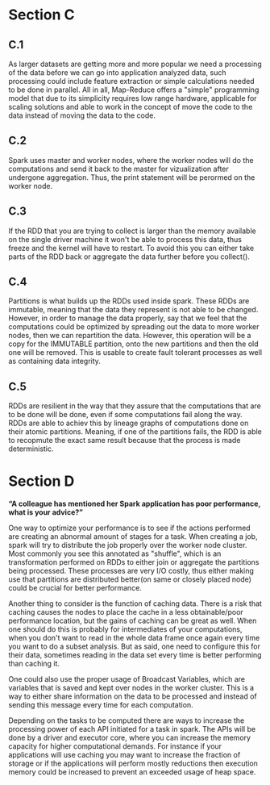 # Section C

## C.1
As larger datasets are getting more and more popular we need a processing of the data before we can go into application analyzed data, such processing could include feature extraction or simple calculations needed to be done in parallel. All in all, Map-Reduce offers a "simple" programming model that due to its simplicity requires low range hardware, applicable for scaling solutions and able to work in the concept of move the code to the data instead of moving the data to the code. 

## C.2 
Spark uses master and worker nodes, where the worker nodes will do the computations and send it back to the master for vizualization after undergone aggregation. Thus, the print statement will be perormed on the worker node.

## C.3
If the RDD that you are trying to collect is larger than the memory available on the single driver machine it won't be able to process this data, thus freeze and the kernel will have to restart. To avoid this you can either take parts of the RDD back or aggregate the data further before you collect(). 

## C.4
Partitions is what builds up the RDDs used inside spark. These RDDs are immutable, meaning that the data they represent is not able to be changed. However, in order to manage the data properly, say that we feel that the computations could be optimized by spreading out the data to more worker nodes, then we can repartition the data. However, this operation will be a copy for the IMMUTABLE partition, onto the new partitions and then the old one will be removed. This is usable to create fault tolerant processes as well as containing data integrity.

## C.5
RDDs are resilient in the way that they assure that the computations that are to be done will be done, even if some computations fail along the way. RDDs are able to achiev this by lineage graphs of computations done on their atomic partitions. Meaning, if one of the partitions fails, the RDD is able to recopmute the exact same result because that the process is made deterministic. 

# Section D
__“A colleague has mentioned her Spark application has poor performance, what is your advice?”__

One way to optimize your performance is to see if the actions performed are creating an abnormal amount of stages for a task. When creating a job, spark will try to distribute the job properly over the worker node cluster. Most commonly you see this annotated as "shuffle", which is an transformation performed on RDDs to either join or aggregate the partitions being processed. These processes are very I/O costly, thus either making use that partitions are distributed better(on same or closely placed node) could be crucial for better performance. 

Another thing to consider is the function of caching data. There is a risk that caching causes the nodes to place the cache in a less obtainable/poor performance location, but the gains of caching can be great as well. When one should do this is probably for intermediates of your computations, when you don't want to read in the whole data frame once again every time you want to do a subset analysis. But as said, one need to configure this for their data, sometimes reading in the data set every time is better performing than caching it. 

One could also use the proper usage of Broadcast Variables, which are variables that is saved and kept over nodes in the worker cluster. This is a way to either share information on the data to be processed and instead of sending this message every time for each computation.

Depending on the tasks to be computed there are ways to increase the processing power of each API initiated for a task in spark. The APIs will be done by a driver and executor core, where you can increase the memory capacity for higher computational demands. For instance if your applications will use caching you may want to increase the fraction of storage or if the applications will perform mostly reductions then execution memory could be increased to prevent an exceeded usage of heap space.
